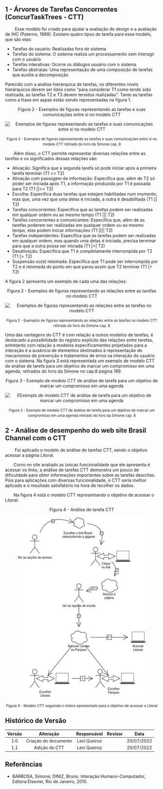 ## 1 - Árvores de Tarefas Concorrentes (ConcurTaskTrees - CTT)

&emsp;&emsp; Esse modelo foi criado para ajudar a avaliação do design e a avaliação de IHC (Paterno, 1999). Existem quatro tipos de tarefa para esse modelo, que são elas:
- Tarefas do usuário: Realizadas fora do sistema
- Tarefas do sistema: O sistema realiza um processamento sem interagir com o usuário
- Tarefas interativas: Ocorre os diálogos usuário com o sistema
- Tarefas abstratas: Uma representação de uma composição de tarefas que auxilie a decomposição

Parecido com a análise hierárquica de tarefas, os diferentes níveis hierárquicos devem ser lidos como "para considerar T1 como tendo sido realizada, as tarefas T2 e T3 devem tersidos realizadas". Tanto as tarefas como a frase em aspas estão sendo representadas na figura 1.

<center>Figura 2 - Exemplos de figuras representando as tarefas e suas comunicações entre si no modelo CTT

![Exemplos de figuras representando as tarefas e suas comunicações entre si no modelo CTT](../assets/analiseTarefas_goms_ctt/exemplo_de_fiduras_ctt.PNG "Exemplos de figuras representando as tarefas e suas comunicações entre si no modelo CTT")

</center>

<small><center>Figura 2 - Exemplos de figuras representando as tarefas e suas comunicações entre si no modelo CTT retirado do livro da Simone cap. 8</center></small>

&emsp;&emsp;Além disso, o CTT permite representar diversas relações entre as tarefas e os significados dessas relações são:

- Ativação: Significa que a segunda tarefa só pode iniciar após a primeira tarefa terminar (T1 >> T2)
- Ativação com passagem de informação: Especifica que, além de T2 só poder ser iniciada após T1, a informação produzida por T1 é passada para T2 (T1 []>> T2)
- Escolha: Especifica duas tarefas que estejam habilitadas num momento, mas que, uma vez que uma delas é iniciada, a outra é desabilitada (T1 [] T2)
- Tarefas concorrentes: Especifica que as tarefas podem ser realizadas em qualquer ordem ou ao mesmo tempo (T1 ||| T2)
- Tarefas concorrentes e comunicantes: Especifica que, além de as tarefas poderem ser realizadas em qualquer ordem ou ao mesmo tempo, elas podem trocar informações (T1 |[]| T2)
- Tarefas independentes: Especifica que as tarefas podem ser realizadas em qualquer ordem, mas quando uma delas é iniciada, precisa terminar para que a outra possa ser iniciada (T1 |=| T2)
- Desativação: Especifica que T1 é completamente interrompida por T2 (T1 [> T2)
- Suspensão ou(e) retomada: Especifica que T1 pode ser interrompida por T2 e é retomada do ponto em que parou assim que T2 terminar (T1 |> T2)

  
A figura 2 apresenta um exemplo de cada uma das relações:

<center>Figura 2 - Exemplos de figuras representando as relações entre as tarefas no modelo CTT

![Exemplos de figuras representando as relações entre as tarefas no modelo CTT](../assets/analiseTarefas_goms_ctt/exemplo_de_relacoes_ctt.PNG "Exemplos de figuras representando as relações entre as tarefas no modelo CTT")

</center>

<small><center>Figura 2 - Exemplos de figuras representando as relações entre as tarefas no modelo CTT retirado do livro da Simone cap. 8</center></small>

Uma das vantagens do CTT é com relação a outros modelos de tarefas, é destacado a possibilidade do registro explícito das relações entre tarefas, entretanto com relação a modelos especificamentes projetados para a interação é a ausência de elementos destinados à representação de mecanismos de prevenção e tratamentos de erros na interação do usuário com o sistema. Na figura 3 está representada um exemplo de modelo CTT de análise de tarefa para um objetivo de marcar um compromisso em uma agenda, retirados do livro da Simone no cap.8 página 189.

<center>Figura 3 - Exemplo de modelo CTT de análise de tarefa para um objetivo de marcar um compromisso em uma agenda

![EExemplo de modelo CTT de análise de tarefa para um objetivo de marcar um compromisso em uma agenda](../assets/analiseTarefas_goms_ctt/exemplo_ctt_completo.PNG "EExemplo de modelo CTT de análise de tarefa para um objetivo de marcar um compromisso em uma agenda")

</center>

<small><center>Figura 3 - Exemplo de modelo CTT de análise de tarefa para um objetivo de marcar um compromisso em uma agenda retirado do livro da Simone cap. 8</center></small>

## 2 - Análise de desempenho do web site Brasil Channel com o CTT

&emsp;&emsp; Foi aplicado o modelo de análise de tarefas CTT, sendo o objetivo acessar a página Litoral.

&emsp;&emsp;Como no site avaliado as únicas funcionalidade que ele apresenta é acessar os links, a análise de tarefas CTT demonstra um pouco de dificuldade para obter informações importantes sobre as tarefas descritas. Pois para aplicações com diversas funcionalidade, o CTT seria melhor aplicado e o resultado satisfatório na hora de recolher os dados.  

&emsp;&emsp;Na figura 4 está o modelo CTT representando o objetivo de acessar o Litoral:

<center>Figura 4 - Análise de tarefa CTT

![Modelo CTT representando o objetivo de acessar o Litoral](../../assets/analiseTarefas_goms_ctt/aplicacao_ctt_site.drawio.png "Modelo CTT representando o objetivo de acessar o Litoral")

</center>

<small><center>Figura 4 - Modelo CTT seguindo o roteiro apresentado para o objetivo de acessar o Litoral</center></small>

## Histórico de Versão

| Versão |                Alteração               | Responsável |         Revisor        |  Data |
|:------:|:--------------------------------------:|:-----------:|:----------------------:|:-----:|
|   1.0  | Criação do documento |    Levi Queiroz   |   | 20/07/2022 |
|   1.1  | Adição do CTT |   Levi Queiroz   |  | 20/07/2022 |

## Referências

- BARBOSA, Simone; DINIZ, Bruno. Interação Humano-Computador, Editora Elsevier, Rio de Janeiro, 2010.